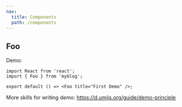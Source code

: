 ```yaml
---
nav:
  title: Components
  path: /components
---
```


## Foo

Demo:

```tsx
import React from 'react';
import { Foo } from 'myblog';

export default () => <Foo title="First Demo" />;
```

More skills for writing demo: https://d.umijs.org/guide/demo-principle
